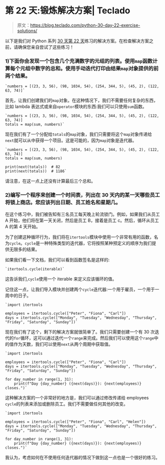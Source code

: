 # 第 22 天:锻炼解决方案| Teclado

> 原文：<https://blog.teclado.com/python-30-day-22-exercise-solutions/>

以下是我们对 Python 系列 [30 天](https://blog.teclado.com/30-days-of-python/)[第 22 天](/30-days-of-python/python-30-day-22-iterators)练习的解决方案。在检查解决方案之前，请确保您亲自尝试了这些练习！

### 1)下面你会发现一个包含几个充满数字的元组的列表。使用`map`函数计算每个元组中数字的总和。使用手动迭代打印由结果`map`对象提供的前两个结果。

```
`numbers = [(23, 3, 56), (98, 1034, 54), (254, 344, 5), (45, 2), (122, 63, 74)]` 
```

首先，让我们创建我们的`map`对象。在这种情况下，我们不需要任何复杂的东西，比如 lambda 表达式或来自`operator`模块的东西:我们可以只使用`sum`函数。

```
`numbers = [(23, 3, 56), (98, 1034, 54), (254, 344, 5), (45, 2), (122, 63, 74)]
totals = map(sum, numbers)` 
```

现在我们有了一个分配给`totals`的`map`对象，我们只需要将这个`map`对象传递给`next`就可以从中获得一个项目。这是可能的，因为`map`对象是迭代器。

```
`numbers = [(23, 3, 56), (98, 1034, 54), (254, 344, 5), (45, 2), (122, 63, 74)]
totals = map(sum, numbers)

print(next(totals))  # 82
print(next(totals))  # 1186` 
```

请注意，在这一点上还没有计算最后三个总和。

### 2)编写一个程序来创建一个时间表，列出在 30 天内的某一天哪些员工将锁上商店。您应该列出日期、员工姓名和星期几。

在这个练习中，我们被告知有三名员工每天晚上轮流锁门。例如，如果我们从员工 A 开始，他们将在第一天关闭，然后是员工 B，接着是员工 c。然后，循环从员工 A 的第 4 天开始。

为了创建这种循环行为，我们将在`itertools`模块中使用一个非常有用的函数，名为`cycle`。`cycle`是一种特殊类型的迭代器，它将按照某种预定义的顺序为我们提供无限多的结果。

如果我们看一下文档，我们可以看到函数签名是这样的:

```
`itertools.cycle(iterable)` 
```

这告诉我们,`cycle`使用一个 iterable 来定义应该循环的值。

记住这一点，让我们导入模块并创建两个`cycle`迭代器:一个用于雇员，一个用于一周中的日子。

```
`import itertools

employees = itertools.cycle(["Peter", "Fiona", "Carl"])
days = itertools.cycle(["Monday", "Tuesday", "Wednesday", "Thursday", "Friday", "Saturday", "Sunday"])` 
```

现在我们有了这个，剩下的解决方案就很简单了。我们只需要创建一个有 30 次迭代的`for`循环，这可以通过迭代一个`range`来完成。然后我们可以使用这个`range`中的值作为天数，我们可以使用`next`从两个周期中获取值。

```
`import itertools

employees = itertools.cycle(["Peter", "Fiona", "Carl"])
days = itertools.cycle(["Monday", "Tuesday", "Wednesday", "Thursday", "Friday", "Saturday", "Sunday"])

for day_number in range(1, 31):
    print(f"Day {day_number} ({next(days)}): {next(employees)} closes.")` 
```

这种解决方案的一个非常好的地方是，我们可以通过修改传递给 employees `cycle`的列表来添加或删除员工。我们不需要做任何其他的改变。

```
`import itertools

employees = itertools.cycle(["Peter", "Fiona", "Carl", "Helen"])
days = itertools.cycle(["Monday", "Tuesday", "Wednesday", "Thursday", "Friday", "Saturday", "Sunday"])

for day_number in range(1, 31):
    print(f"Day {day_number} ({next(days)}): {next(employees)} closes.")` 
```

我认为，考虑如何在不使用任何迭代器的情况下做到这一点也是一个很好的练习。